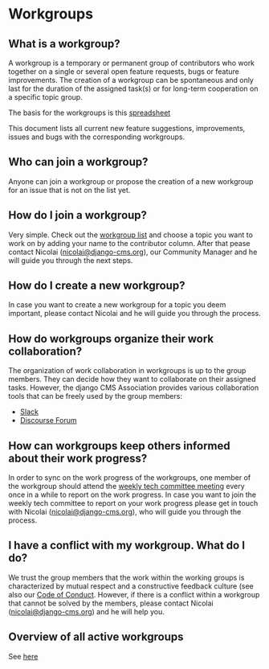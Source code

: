 # Workgroups 

## What is a workgroup?

A workgroup is a temporary or permanent group of contributors who work together on a single or several open feature requests, bugs or feature improvements. The creation of a workgroup can be spontaneous and only last for the duration of the assigned task(s) or for long-term cooperation on a specific topic group. 

The basis for the workgroups is this [spreadsheet](https://docs.google.com/spreadsheets/d/1gfI8IKz84u-YvE61eePCD-lAbn1haghOiqkvSdO-1yg/edit#gid=0) 

This document lists all current new feature suggestions, improvements, issues and bugs with the corresponding workgroups. 


## Who can join a workgroup?

Anyone can join a workgroup or propose the creation of a new workgroup for an issue that is not on the list yet. 


## How do I join a workgroup?

Very simple. Check out the [workgroup list](https://docs.google.com/spreadsheets/d/1gfI8IKz84u-YvE61eePCD-lAbn1haghOiqkvSdO-1yg/edit#gid=0) and choose a topic you want to work on by adding your name to the contributor column. After that pease contact Nicolai (nicolai@django-cms.org), our Community Manager and he will guide you through the next steps. 


## How do I create a new workgroup?

In case you want to create a new workgroup for a topic you deem important, please contact Nicolai and he will guide you through the process. 


## How do workgroups organize their work collaboration?

The organization of work collaboration in workgroups is up to the group members. They can decide how they want to collaborate on their assigned tasks. However, the django CMS Association provides various collaboration tools that can be freely used by the group members:

- [Slack](https://www.django-cms.org/slack) 
- [Discourse Forum](https://discourse.django-cms.org/)


## How can workgroups keep others informed about their work progress? 

In order to sync on the work progress of the workgroups, one member of the workgroup should attend the [weekly tech committee meeting](https://github.com/django-cms/django-cms-mgmt/blob/master/community%20and%20support/weekly%20tech%20committee%20meeting.md) every once in a while to report on the work progress. In case you want to join the weekly tech committee to report on your work progress please get in touch with Nicolai (nicolai@django-cms.org), who will guide you through the process. 


## I have a conflict with my workgroup. What do I do?

We trust the group members that the work within the working groups is characterized by mutual respect and a constructive feedback culture (see also our [Code of Conduct](http://docs.django-cms.org/en/latest/contributing/code_of_conduct.html). However, if there is a conflict within a workgroup that cannot be solved by the members, please contact Nicolai (nicolai@django-cms.org) and he will help you. 


## Overview of all active workgroups 

See [here](https://docs.google.com/spreadsheets/d/1gfI8IKz84u-YvE61eePCD-lAbn1haghOiqkvSdO-1yg/edit#gid=0) 
